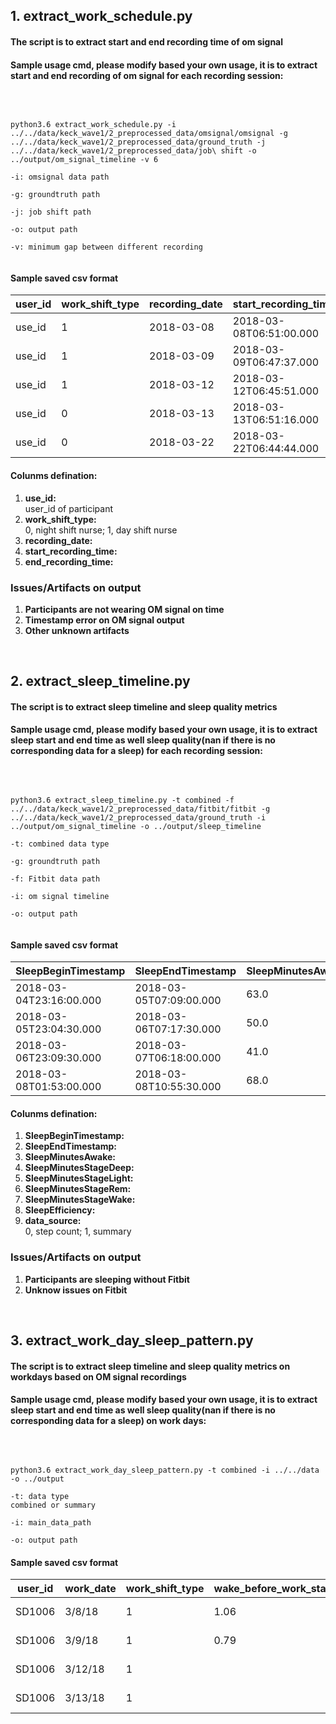 ## 1. extract_work_schedule.py
#### The script is to extract start and end recording time of om signal

#### Sample usage cmd, please modify based your own usage, it is to extract start and end recording of om signal for each recording session: <br />
<br />

```

python3.6 extract_work_schedule.py -i ../../data/keck_wave1/2_preprocessed_data/omsignal/omsignal -g ../../data/keck_wave1/2_preprocessed_data/ground_truth -j ../../data/keck_wave1/2_preprocessed_data/job\ shift -o ../output/om_signal_timeline -v 6 

-i: omsignal data path

-g: groundtruth path

-j: job shift path

-o: output path

-v: minimum gap between different recording
 
```
#### Sample saved csv format

user_id  |  work_shift_type  |  recording_date  |  start_recording_time     |  end_recording_time
---------|-------------------|------------------|---------------------------|-------------------------
use_id   |  1                |  2018-03-08      |  2018-03-08T06:51:00.000  |  2018-03-08T19:33:24.000
use_id   |  1                |  2018-03-09      |  2018-03-09T06:47:37.000  |  2018-03-09T19:34:26.000
use_id   |  1                |  2018-03-12      |  2018-03-12T06:45:51.000  |  2018-03-12T19:36:45.000
use_id   |  0                |  2018-03-13      |  2018-03-13T06:51:16.000  |  2018-03-13T20:05:09.000
use_id   |  0                |  2018-03-22      |  2018-03-22T06:44:44.000  |  2018-03-22T19:41:26.000

#### Colunms defination:

1.  **use_id:** <br />
user_id of participant
2.  **work_shift_type:** <br />
0, night shift nurse; 1, day shift nurse
3.  **recording_date:** <br />
4.  **start_recording_time:** <br />
5.  **end_recording_time:** <br />

### Issues/Artifacts on output

1.  **Participants are not wearing OM signal on time** <br />
2.  **Timestamp error on OM signal output** <br />
3.  **Other unknown artifacts** <br />

<br />

## 2. extract_sleep_timeline.py
#### The script is to extract sleep timeline and sleep quality metrics

#### Sample usage cmd, please modify based your own usage, it is to extract sleep start and end time as well sleep quality(nan if there is no corresponding data for a sleep) for each recording session: <br />
<br />

```

python3.6 extract_sleep_timeline.py -t combined -f ../../data/keck_wave1/2_preprocessed_data/fitbit/fitbit -g ../../data/keck_wave1/2_preprocessed_data/ground_truth -i ../output/om_signal_timeline -o ../output/sleep_timeline

-t: combined data type

-g: groundtruth path

-f: Fitbit data path

-i: om signal timeline

-o: output path
 
```

#### Sample saved csv format

SleepBeginTimestamp      |  SleepEndTimestamp        |  SleepMinutesAwake  |  SleepMinutesStageDeep  |  SleepMinutesStageLight  |  SleepMinutesStageRem  |  SleepMinutesStageWake  |  SleepEfficiency  |  data_source
-------------------------|---------------------------|---------------------|-------------------------|--------------------------|------------------------|-------------------------|-------------------|-------------
2018-03-04T23:16:00.000  |  2018-03-05T07:09:00.000  |  63.0               |  65.0                   |  265.0                   |  80.0                  |  63.0                   |  94.0             |  1
2018-03-05T23:04:30.000  |  2018-03-06T07:17:30.000  |  50.0               |  59.0                   |  308.0                   |  76.0                  |  50.0                   |  97.0             |  1
2018-03-06T23:09:30.000  |  2018-03-07T06:18:00.000  |  41.0               |  59.0                   |  223.0                   |  105.0                 |  41.0                   |  96.0             |  1
2018-03-08T01:53:00.000  |  2018-03-08T10:55:30.000  |  68.0               |  81.0                   |  265.0                   |  128.0                 |  68.0                   |  92.0             |  1

#### Colunms defination:

1.  **SleepBeginTimestamp:** <br />
2.  **SleepEndTimestamp:** <br />
3.  **SleepMinutesAwake:** <br />
4.  **SleepMinutesStageDeep:** <br />
5.  **SleepMinutesStageLight:** <br />
6.  **SleepMinutesStageRem:** <br />
7.  **SleepMinutesStageWake:** <br />
8.  **SleepEfficiency:** <br />
9.  **data_source:** <br />
    0, step count; 1, summary

### Issues/Artifacts on output

1.  **Participants are sleeping without Fitbit** <br />
2.  **Unknow issues on Fitbit** <br />

 <br />

## 3. extract_work_day_sleep_pattern.py

#### The script is to extract sleep timeline and sleep quality metrics on workdays based on OM signal recordings

#### Sample usage cmd, please modify based your own usage, it is to extract sleep start and end time as well sleep quality(nan if there is no corresponding data for a sleep) on work days: <br />
<br />

```

python3.6 extract_work_day_sleep_pattern.py -t combined -i ../../data -o ../output

-t: data type
combined or summary

-i: main_data_path

-o: output path

```

#### Sample saved csv format

user_id  |  work_date  |  work_shift_type  |  wake_before_work_standard_work_time  |  sleep_after_work_standard_work_time  |  wake_before_work_om_signal_start_time  |  sleep_after_work_om_signal_end_time  |  sleep_before_work_SleepBeginTimestamp  |  sleep_before_work_SleepEndTimestamp  |  sleep_before_work_DataResource  |  start_work_time  |  start_recording_time     |  end_work_time  |  end_recording_time       |  sleep_after_work_SleepBeginTimestamp  |  sleep_after_work_SleepEndTimestamp  |  sleep_after_work_DataResource  |  sleep_before_work_MinutesAwake  |  sleep_before_work_MinutesStageDeep  |  sleep_before_work_MinutesStageLight  |  sleep_before_work_MinutesStageRem  |  sleep_before_work_MinutesStageWake  |  sleep_before_work_Efficiency  |  sleep_after_work_MinutesAwake  |  sleep_after_work_MinutesStageDeep  |  sleep_after_work_MinutesStageLight  |  sleep_after_work_MinutesStageRem  |  sleep_after_work_MinutesStageWake  |  sleep_after_work_Efficiency
---------|-------------|-------------------|---------------------------------------|---------------------------------------|-----------------------------------------|---------------------------------------|-----------------------------------------|---------------------------------------|----------------------------------|-------------------|---------------------------|-----------------|---------------------------|----------------------------------------|--------------------------------------|---------------------------------|----------------------------------|--------------------------------------|---------------------------------------|-------------------------------------|--------------------------------------|--------------------------------|---------------------------------|-------------------------------------|--------------------------------------|------------------------------------|-------------------------------------|-----------------------------
SD1006   |  3/8/18     |  1                |  1.06                                 |  3.37                                 |  0.91                                   |  2.81                                 |  2018-03-07T23:13:00.000                |  2018-03-08T05:56:30.000              |  1                               |  3/8/18 7:00      |  2018-03-08T06:51:00.000  |  3/8/18 19:00   |  2018-03-08T19:33:24.000  |  2018-03-08T22:22:00.000               |  2018-03-09T06:12:30.000             |  1                              |  41                              |  59                                  |  194                                  |  109                                |  41                                  |  91                            |  73                             |  76                                 |  214                                 |  107                               |  73                                 |  90
SD1006   |  3/9/18     |  1                |  0.79                                 |  6.42                                 |  0.59                                   |  5.85                                 |  2018-03-08T22:22:00.000                |  2018-03-09T06:12:30.000              |  1                               |  3/9/18 7:00      |  2018-03-09T06:47:37.000  |  3/9/18 19:00   |  2018-03-09T19:34:26.000  |  2018-03-10T01:25:30.000               |  2018-03-10T08:20:00.000             |  1                              |  73                              |  76                                  |  214                                  |  107                                |  73                                  |  90                            |  45                             |  52                                 |  216                                 |  101                               |  45                                 |  96
SD1006   |  3/12/18    |  1                |                                       |  4.59                                 |                                         |  3.98                                 |                                         |                                       |  1                               |  3/12/18 7:00     |  2018-03-12T06:45:51.000  |  3/12/18 19:00  |  2018-03-12T19:36:45.000  |  2018-03-12T23:35:30.000               |  2018-03-13T07:10:00.000             |  1                              |                                  |                                      |                                       |                                     |                                      |                                |  60                             |  90                                 |  234                                 |  70                                |  60                                 |  88
SD1006   |  3/13/18    |  1                |                                       |  4.92                                 |                                         |  3.84                                 |                                         |                                       |  1                               |  3/13/18 7:00     |  2018-03-13T06:51:16.000  |  3/13/18 19:00  |  2018-03-13T20:05:09.000  |  2018-03-13T23:55:30.000               |  2018-03-14T07:49:00.000             |  1                              |                                  |                                      |                                       |                                     |                                      |                                |  51                             |  76                                 |  206                                 |  140                               |  51                                 |  94
